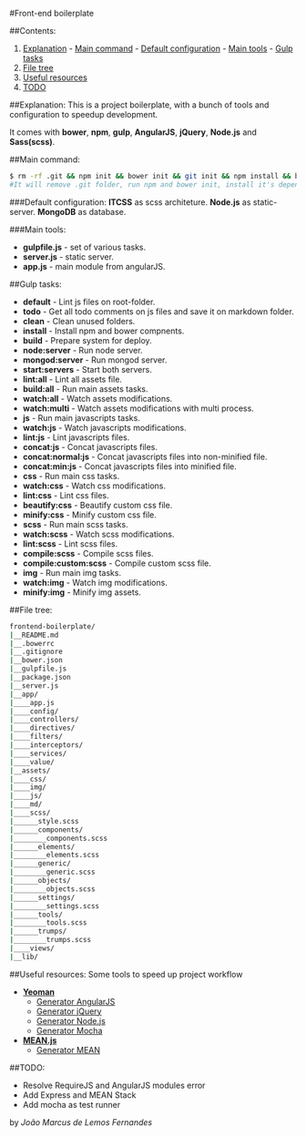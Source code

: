 #Front-end boilerplate

##Contents:
  1. [Explanation](#explanation)
    - [Main command](#main-command)
    - [Default configuration](#default-configuration)
    - [Main tools](#main-tools)
    - [Gulp tasks](#gulp-tasks)
  2. [File tree](#file-tree)
  3. [Useful resources](#useful-resources)
  4. [TODO](#todo)

  

##Explanation:
This is a project boilerplate, with a bunch of tools and configuration to speedup development.

It comes with **bower**, **npm**, **gulp**, **AngularJS**, **jQuery**, **Node.js** and **Sass(scss)**.

##Main command:
```bash
$ rm -rf .git && npm init && bower init && git init && npm install && bower install
#It will remove .git folder, run npm and bower init, install it's dependencies, then will initialize new git repository.
```

###Default configuration:
**ITCSS** as scss architeture.
**Node.js** as static-server.
**MongoDB** as database.

###Main tools:
- **gulpfile.js** - set of various tasks.
- **server.js** - static server.
- **app.js** - main module from angularJS.

##Gulp tasks:
- **default** - Lint js files on root-folder.
- **todo** - Get all todo comments on js files and save it on markdown folder.
- **clean** - Clean unused folders.
- **install** - Install npm and bower compnents.
- **build** - Prepare system for deploy.
- **node:server** - Run node server.
- **mongod:server** - Run mongod server.
- **start:servers** - Start both servers.
- **lint:all** - Lint all assets file.
- **build:all** - Run main assets tasks.
- **watch:all** - Watch assets modifications.
- **watch:multi** - Watch assets modifications with multi process.
- **js** - Run main javascripts tasks.
- **watch:js** - Watch javascripts modifications.
- **lint:js** - Lint javascripts files.
- **concat:js** - Concat javascripts files.
- **concat:normal:js** - Concat javascripts files into non-minified file.
- **concat:min:js** - Concat javascripts files into minified file.
- **css** - Run main css tasks.
- **watch:css** - Watch css modifications.
- **lint:css** - Lint css files.
- **beautify:css** - Beautify custom css file.
- **minify:css** - Minify custom css file.
- **scss** - Run main scss tasks.
- **watch:scss** - Watch scss modifications.
- **lint:scss** - Lint scss files.
- **compile:scss** - Compile scss files.
- **compile:custom:scss** - Compile custom scss file.
- **img** - Run main img tasks.
- **watch:img** - Watch img modifications.
- **minify:img** - Minify img assets.

##File tree:
```bash
frontend-boilerplate/
|__README.md
|__.bowerrc
|__.gitignore
|__bower.json
|__gulpfile.js
|__package.json
|__server.js
|__app/
|____app.js
|____config/
|____controllers/
|____directives/
|____filters/
|____interceptors/
|____services/
|____value/
|__assets/
|____css/
|____img/
|____js/
|____md/
|____scss/
|______style.scss
|______components/
|________components.scss
|______elements/
|________elements.scss
|______generic/
|________generic.scss
|______objects/
|________objects.scss
|______settings/
|________settings.scss
|______tools/
|________tools.scss
|______trumps/
|________trumps.scss
|____views/
|__lib/
```

##Useful resources:
Some tools to speed up project workflow

- **[Yeoman](https://github.com/yeoman/yo)**
  - [Generator AngularJS](https://github.com/yeoman/generator-angular)
  - [Generator jQuery](https://github.com/yeoman/generator-jquery)
  - [Generator Node.js](https://github.com/yeoman/generator-node)
  - [Generator Mocha](https://github.com/yeoman/generator-mocha)
- **[MEAN.js](https://github.com/meanjs/mean)**
  - [Generator MEAN](https://github.com/meanjs/generator-meanjs)

##TODO:

- Resolve RequireJS and AngularJS modules error
- Add Express and MEAN Stack
- Add mocha as test runner

by *João Marcus de Lemos Fernandes*

